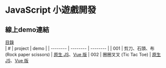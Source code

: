 # JavaScript 小遊戲開發

## 線上demo連結

[目錄](https://sheepndw.github.io/Game-Development/) <br />
| # | project | demo |
| -------- | -------- | -------- |
| 001 | 剪刀、石頭、布 (Rock paper scissors) | [原生 JS](https://sheepndw.github.io/Game-Development/001/Vanilla/index.html)、[Vue 版](https://sheepndw.github.io/Game-Development/001/Vue/index.html)
| 002 | 圈圈叉叉 (Tic Tac Toe) | [原生 JS](https://sheepndw.github.io/Game-Development/002/Vanilla/index.html)、[Vue 版](https://sheepndw.github.io/Game-Development/002/Vue/index.html)